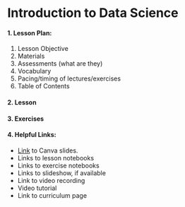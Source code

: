 # Introduction to Data Science

#### 1. Lesson Plan:
1. Lesson Objective
2. Materials
3. Assessments (what are they)
4. Vocabulary
5. Pacing/timing of lectures/exercises
6. Table of Contents

#### 2. Lesson
#### 3. Exercises

#### 4. Helpful Links:
- [Link](https://www.canva.com/design/DAFkmdLYZR4/CtCu_HH8i67J7YNKU6Q1GQ/edit?utm_content=DAFkmdLYZR4&utm_campaign=designshare&utm_medium=link2&utm_source=sharebutton) to Canva slides.
- Links to lesson notebooks
- Links to exercise notebooks
- Links to slideshow, if available
- Link to video recording 
- Video tutorial 
- Link to curriculum page